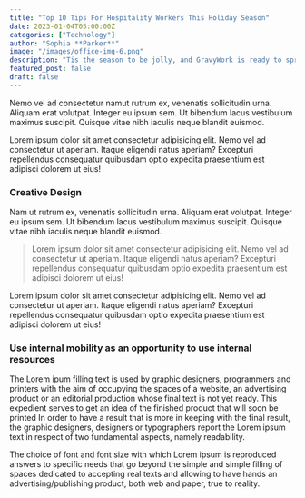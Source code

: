 ```yaml
---
title: "Top 10 Tips For Hospitality Workers This Holiday Season"
date: 2023-01-04T05:00:00Z
categories: ["Technology"]
author: "Sophia **Parker**"
image: "/images/office-img-6.png"
description: "Tis the season to be jolly, and GravyWork is ready to spread the holiday cheer with an exciting lineup of events that promise festive "
featured_post: false
draft: false
---
```


Nemo vel ad consectetur namut rutrum ex, venenatis sollicitudin urna. Aliquam erat volutpat. Integer eu ipsum sem. Ut bibendum lacus vestibulum maximus suscipit. Quisque vitae nibh iaculis neque blandit euismod.

Lorem ipsum dolor sit amet consectetur adipisicing elit. Nemo vel ad consectetur ut aperiam. Itaque eligendi natus aperiam? Excepturi repellendus consequatur quibusdam optio expedita praesentium est adipisci dolorem ut eius!

### Creative Design

Nam ut rutrum ex, venenatis sollicitudin urna. Aliquam erat volutpat. Integer eu ipsum sem. Ut bibendum lacus vestibulum maximus suscipit. Quisque vitae nibh iaculis neque blandit euismod.

> Lorem ipsum dolor sit amet consectetur adipisicing elit. Nemo vel ad consectetur ut aperiam. Itaque eligendi natus aperiam? Excepturi repellendus consequatur quibusdam optio expedita praesentium est adipisci dolorem ut eius!

Lorem ipsum dolor sit amet consectetur adipisicing elit. Nemo vel ad consectetur ut aperiam. Itaque eligendi natus aperiam? Excepturi repellendus consequatur quibusdam optio expedita praesentium est adipisci dolorem ut eius!

### Use internal mobility as an opportunity to use internal resources

The Lorem ipum filling text is used by graphic designers, programmers and printers with the aim of occupying the spaces of a website, an advertising product or an editorial production whose final text is not yet ready. This expedient serves to get an idea of the finished product that will soon be printed
In order to have a result that is more in keeping with the final result, the graphic designers, designers or typographers report the Lorem ipsum text in respect of two fundamental aspects, namely readability.

The choice of font and font size with which Lorem ipsum is reproduced answers to specific needs that go beyond the simple and simple filling of spaces dedicated to accepting real texts and allowing to have hands an advertising/publishing product, both web and paper, true to reality.
